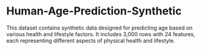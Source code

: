 # Human-Age-Prediction-Synthetic
This dataset contains synthetic data designed for predicting age based on various health and lifestyle factors. It includes 3,000 rows with 24 features, each representing different aspects of physical health and lifestyle.
